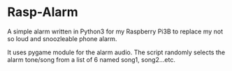 # Rasp-Alarm
A simple alarm written in Python3 for my Raspberry Pi3B to replace my not so loud and snoozleable phone alarm.

It uses pygame module for the alarm audio.
The script randomly selects the alarm  tone/song from a list of 6 named song1, song2...etc. 
